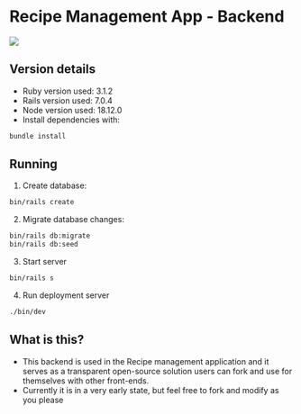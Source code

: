# Recipe Management App - Backend

<img src="https://img.shields.io/badge/Ruby-CC342D?style=for-the-badge&logo=ruby&logoColor=white">

## Version details
* Ruby version used: 3.1.2
* Rails version used: 7.0.4
* Node version used: 18.12.0
* Install dependencies with:
```bash
bundle install
```

## Running 
1. Create database: 
```bash
bin/rails create
```
2. Migrate database changes: 
```bash
bin/rails db:migrate
bin/rails db:seed 
```

3. Start server
```bash
bin/rails s 
```

4. Run deployment server
```bash
./bin/dev
```

## What is this?
- This backend is used in the Recipe management application and it serves as a transparent open-source solution users can fork and use for themselves with other front-ends.
- Currently it is in a very early state, but feel free to fork and modify as you please

